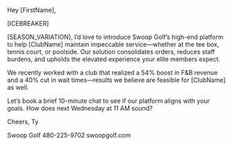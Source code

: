 Hey [FirstName],

[ICEBREAKER]

[SEASON_VARIATION], I’d love to introduce Swoop Golf’s high-end platform to help [ClubName] maintain impeccable service—whether at the tee box, tennis court, or poolside. Our solution consolidates orders, reduces staff burdens, and upholds the elevated experience your elite members expect.

We recently worked with a club that realized a 54% boost in F&B revenue and a 40% cut in wait times—results we believe are feasible for [ClubName] as well.

Let’s book a brief 10-minute chat to see if our platform aligns with your goals. How does next Wednesday at 11 AM sound?

Cheers,
Ty

Swoop Golf
480-225-9702
swoopgolf.com
